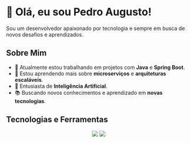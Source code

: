 # 👋 Olá, eu sou Pedro Augusto!

Sou um desenvolvedor apaixonado por tecnologia e sempre em busca de novos desafios e aprendizados.

## Sobre Mim

- 🔭 Atualmente estou trabalhando em projetos com **Java** e **Spring Boot**.
- 🌱 Estou aprendendo mais sobre **microserviços** e **arquiteturas escaláveis**.
- 🤖 Entusiasta de **Inteligência Artificial**.
- 📚 Buscando novos conhecimentos e aprendizado em **novas tecnologias**.


## Tecnologias e Ferramentas

<p align="center">
  <img src="https://img.shields.io/badge/Java-ED8B00?style=for-the-badge&logo=java&logoColor=white" />
  <img src="https://img.shields.io/badge/Spring%20Boot-6DB33F?style=for-the-badge&logo=spring-boot&logoColor=white" />
</p>
